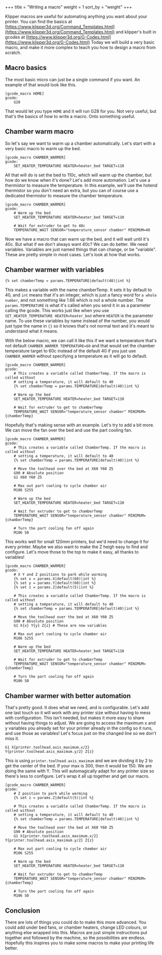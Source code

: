 +++
title = "Writing a macro"
weight = 1
sort_by = "weight"
+++

Klipper macros are useful for automating anything you want about your printer.
You can find the basics at
[https://www.klipper3d.org/Command_Templates.html](https://www.klipper3d.org/Command_Templates.html)
and klipper's built in gcodes at
[https://www.klipper3d.org/G-Codes.html](https://www.klipper3d.org/G-Codes.html)
Today we will build a very basic macro, and make it more complex to teach you
how to design a macro from scratch.

## Macro basics

The most basic micro can just be a single command if you want. An example of
that would look like this.

```jinja2
[gcode_macro HOME]
gcode:
    G28
```

That would let you type `HOME` and it will run G28 for you. Not very useful, but
that's the basics of how to write a macro. Onto something useful.

## Chamber warm macro

So let's say we want to warm up a chamber automatically. Let's start with a very
basic macro to warm up the bed.

```jinja2
[gcode_macro CHAMBER_WARMER]
gcode:
    SET_HEATER_TEMPERATURE HEATER=heater_bed TARGET=110
```

All that will do is set the bed to 110c, which will warm up the chamber, but how
do we know when it's done? Let's add more automation. Let's use a thermistor to
measure the temperature. In this example, we'll use the hotend thermistor so you
don't need an extra, but you can of course use a dedicated thermistor to measure
the chamber temperature.

```jinja2
[gcode_macro CHAMBER_WARMER]
gcode:
    # Warm up the bed
    SET_HEATER_TEMPERATURE HEATER=heater_bed TARGET=110

    # Wait for extruder to get to 40c
    TEMPERATURE_WAIT SENSOR="temperature_sensor chamber" MINIMUM=40
```

Now we have a macro that can warm up the bed, and it will wait until it's 40c.
But what if we don't always want 40c? We can do better. We need variables.
Variables are just named things that can change, or be "variable". These are
pretty simple in most cases. Let's look at how that works.

## Chamber warmer with variables

```jinja2
{% set chamberTemp = params.TEMPERATURE|default(40)|int %}
```

This makes a variable with the name chamberTemp. It sets it by default to 40,
and `int` means that it's an integer, which is just a fancy word for `a whole
number`, and not something like 1.68 which is not a whole number. The
`params.TEMPERATURE` is what it's called when you send it in as a parameter
calling the gcode. This works just like when you use `SET_HEATER_TEMPERATURE
HEATER=heater_bed` where `HEATER` is the parameter name. To use these variables
by name instead of the number, you would just type the name in `{}` so it knows
that's not normal text and it's meant to understand what it means.


With the below macro, we can call it like this if we want a temperature that's
not default `CHAMBER_WARMER TEMPERATURE=60` and that would set the chamber
temperature target to 60c instead of the default 40 if you just use
`CHAMBER_WARMER` without specifying a temperature as it will go to default.


```jinja2
[gcode_macro CHAMBER_WARMER]
gcode:
    # This creates a variable called ChamberTemp. If the macro is called without
    # setting a temperature, it will default to 40
    {% set chamberTemp = params.TEMPERATURE|default(40)|int %}
    
    # Warm up the bed
    SET_HEATER_TEMPERATURE HEATER=heater_bed TARGET=110

    # Wait for extruder to get to chamberTemp
    TEMPERATURE_WAIT SENSOR="temperature_sensor chamber" MINIMUM={chamberTemp}
```

Hopefully that's making sense with an example. Let's try to add a bit more. We
can move the fan over the bed and use the part cooling fan.

```jinja2
[gcode_macro CHAMBER_WARMER]
gcode:
    # This creates a variable called ChamberTemp. If the macro is called without
    # setting a temperature, it will default to 40
    {% set chamberTemp = params.TEMPERATURE|default(40)|int %}
    
    # Move the toolhead over the bed at X60 Y60 Z5
    G90 # Absolute position
    G1 X60 Y60 Z5
    
    # Max out part cooling to cycle chamber air
    M106 S255
    
    # Warm up the bed
    SET_HEATER_TEMPERATURE HEATER=heater_bed TARGET=110

    # Wait for extruder to get to chamberTemp
    TEMPERATURE_WAIT SENSOR="temperature_sensor chamber" MINIMUM={chamberTemp}
    
    # Turn the part cooling fan off again
    M106 S0
```

This works well for small 120mm printers, but we'd need to change it for every
printer. Maybe we also want to make the Z heigh easy to find and configure.
Let's move those to the top to make it easy, all thanks to variables!

```jinja2
[gcode_macro CHAMBER_WARMER]
gcode:
    # X Y and Z positions to park while warming
    {% set x = params.X|default(60)|int %}
    {% set y = params.Y|default(60)|int %}
    {% set z = params.Z|default(5)|int %}

    # This creates a variable called ChamberTemp. If the macro is called without
    # setting a temperature, it will default to 40
    {% set chamberTemp = params.TEMPERATURE|default(40)|int %}
    
    # Move the toolhead over the bed at X60 Y60 Z5
    G90 # Absolute position
    G1 X{x} Y{y} Z{z} # These are now variables
    
    # Max out part cooling to cycle chamber air
    M106 S255
    
    # Warm up the bed
    SET_HEATER_TEMPERATURE HEATER=heater_bed TARGET=110

    # Wait for extruder to get to chamberTemp
    TEMPERATURE_WAIT SENSOR="temperature_sensor chamber" MINIMUM={chamberTemp}
    
    # Turn the part cooling fan off again
    M106 S0
```

## Chamber warmer with better automation

That's pretty good. It does what we need, and is configurable. Let's add one
last touch so it will work with any printer size without having to mess with
configuration. This isn't needed, but makes it more easy to share without having
things to adjust. We are going to access the maximum x and y variables you
already set for your printer already in the config so it runs, and use those as
variables! Let's focus just on the changed line so we don't miss it.

```jinja2
G1 X{printer.toolhead.axis_maximum.x/2} Y{printer.toolhead.axis_maximum.y/2} Z{z}
```

This is using `printer.toolhead.axis_maximum` and we are dividing it by 2 to get
the center of the bed. If your max is 300, then it would be 150. We are doing
the same with Y. This will automagically adapt for any printer size so there's
less to configure. Let's wrap it all up together and get our macro.

```jinja2
[gcode_macro CHAMBER_WARMER]
gcode:
    # Z position to park while warming
    {% set z = params.Z|default(5)|int %}

    # This creates a variable called ChamberTemp. If the macro is called without
    # setting a temperature, it will default to 40
    {% set chamberTemp = params.TEMPERATURE|default(40)|int %}
    
    # Move the toolhead over the bed at X60 Y60 Z5
    G90 # Absolute position
    G1 X{printer.toolhead.axis_maximum.x/2} Y{printer.toolhead.axis_maximum.y/2} Z{z}
    
    # Max out part cooling to cycle chamber air
    M106 S255
    
    # Warm up the bed
    SET_HEATER_TEMPERATURE HEATER=heater_bed TARGET=110

    # Wait for extruder to get to chamberTemp
    TEMPERATURE_WAIT SENSOR="temperature_sensor chamber" MINIMUM={chamberTemp}
    
    # Turn the part cooling fan off again
    M106 S0
```


## Conclusion

There are lots of things you could do to make this more advanced. You could add
under bed fans, or chamber heaters, change LED colours, or anything else wrapped
into this. Macros are just simple instructions put together and followed by the
machine, so the possibilities are endless. Hopefully this inspires you to make
some macros to make your printing life better.
